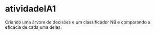 # atividadeIA1
Criando uma árvore de decisões e um classificador NB e comparando a eficácia de cada uma delas.
